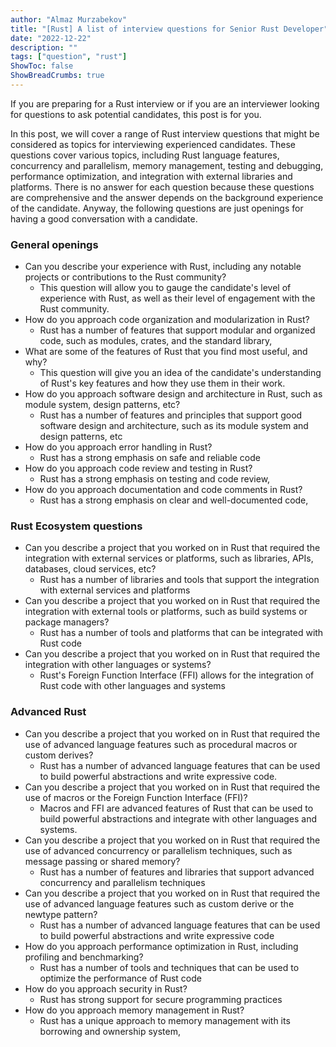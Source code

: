 ```yaml
---
author: "Almaz Murzabekov"
title: "[Rust] A list of interview questions for Senior Rust Developer"
date: "2022-12-22"
description: ""
tags: ["question", "rust"]
ShowToc: false
ShowBreadCrumbs: true
---
```


If you are preparing for a Rust interview or if you are an interviewer looking for questions to ask potential candidates, this post is for you.

<!--more-->

In this post, we will cover a range of Rust interview questions that might be considered as topics for interviewing experienced candidates. These questions cover various topics, including Rust language features, concurrency and parallelism, memory management, testing and debugging, performance optimization, and integration with external libraries and platforms. There is no answer for each question because these questions are comprehensive and the answer depends on the background experience of the candidate. Anyway, the following questions are just openings for having a good conversation with a candidate.

### General openings

- Can you describe your experience with Rust, including any notable projects or contributions to the Rust community? 
    - This question will allow you to gauge the candidate's level of experience with Rust, as well as their level of engagement with the Rust community.
- How do you approach code organization and modularization in Rust?
    - Rust has a number of features that support modular and organized code, such as modules, crates, and the standard library, 
- What are some of the features of Rust that you find most useful, and why?
    - This question will give you an idea of the candidate's understanding of Rust's key features and how they use them in their work.
- How do you approach software design and architecture in Rust, such as module system, design patterns, etc?
    - Rust has a number of features and principles that support good software design and architecture, such as its module system and design patterns, etc
- How do you approach error handling in Rust?
    - Rust has a strong emphasis on safe and reliable code
- How do you approach code review and testing in Rust? 
    - Rust has a strong emphasis on testing and code review,  
- How do you approach documentation and code comments in Rust? 
    - Rust has a strong emphasis on clear and well-documented code,  

### Rust Ecosystem questions

- Can you describe a project that you worked on in Rust that required the integration with external services or platforms, such as libraries, APIs, databases, cloud services, etc? 
    - Rust has a number of libraries and tools that support the integration with external services and platforms
- Can you describe a project that you worked on in Rust that required the integration with external tools or platforms, such as build systems or package managers? 
    - Rust has a number of tools and platforms that can be integrated with Rust code
- Can you describe a project that you worked on in Rust that required the integration with other languages or systems?
    - Rust's Foreign Function Interface (FFI) allows for the integration of Rust code with other languages and systems

### Advanced Rust
- Can you describe a project that you worked on in Rust that required the use of advanced language features such as procedural macros or custom derives?
    - Rust has a number of advanced language features that can be used to build powerful abstractions and write expressive code. 
- Can you describe a project that you worked on in Rust that required the use of macros or the Foreign Function Interface (FFI)?
    - Macros and FFI are advanced features of Rust that can be used to build powerful abstractions and integrate with other languages and systems. 
- Can you describe a project that you worked on in Rust that required the use of advanced concurrency or parallelism techniques, such as message passing or shared memory?
    - Rust has a number of features and libraries that support advanced concurrency and parallelism techniques 
- Can you describe a project that you worked on in Rust that required the use of advanced language features such as custom derive or the newtype pattern? 
    - Rust has a number of advanced language features that can be used to build powerful abstractions and write expressive code
- How do you approach performance optimization in Rust, including profiling and benchmarking? 
    - Rust has a number of tools and techniques that can be used to optimize the performance of Rust code
- How do you approach security in Rust?
    - Rust has strong support for secure programming practices
- How do you approach memory management in Rust?
    - Rust has a unique approach to memory management with its borrowing and ownership system, 

